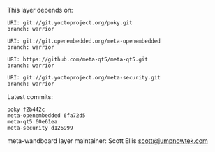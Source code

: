 This layer depends on:

    URI: git://git.yoctoproject.org/poky.git
    branch: warrior

    URI: git://git.openembedded.org/meta-openembedded
    branch: warrior

    URI: https://github.com/meta-qt5/meta-qt5.git
    branch: warrior

    URI: git://git.yoctoproject.org/meta-security.git
    branch: warrior

Latest commits:

    poky f2b442c
    meta-openembedded 6fa72d5
    meta-qt5 60e61ea
    meta-security d126999

meta-wandboard layer maintainer: Scott Ellis <scott@jumpnowtek.com>
